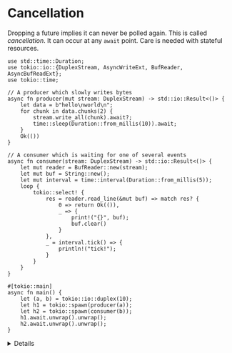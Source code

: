 # Cancellation

Dropping a future implies it can never be polled again. This is called *cancellation*.
It can occur at any `await` point. Care is needed with stateful resources.

```rust,editable,compile_fail
use std::time::Duration;
use tokio::io::{DuplexStream, AsyncWriteExt, BufReader, AsyncBufReadExt};
use tokio::time;

// A producer which slowly writes bytes
async fn producer(mut stream: DuplexStream) -> std::io::Result<()> {
    let data = b"hello\nworld\n";
    for chunk in data.chunks(2) {
        stream.write_all(chunk).await?;
        time::sleep(Duration::from_millis(10)).await;
    }
    Ok(())
}

// A consumer which is waiting for one of several events
async fn consumer(stream: DuplexStream) -> std::io::Result<()> {
    let mut reader = BufReader::new(stream);
    let mut buf = String::new();
    let mut interval = time::interval(Duration::from_millis(5));
    loop {
        tokio::select! { 
            res = reader.read_line(&mut buf) => match res? {
                0 => return Ok(()),
                _ => {
                    print!("{}", buf);
                    buf.clear()
                }
            },
            _ = interval.tick() => {
                println!("tick!");
            }
        }
    }
}

#[tokio::main]
async fn main() {
    let (a, b) = tokio::io::duplex(10);
    let h1 = tokio::spawn(producer(a));
    let h2 = tokio::spawn(consumer(b));
    h1.await.unwrap().unwrap();
    h2.await.unwrap().unwrap();
}
```

<details>

* [`AsyncBufReadExt::read_line`](https://docs.rs/tokio/latest/tokio/io/trait.AsyncBufReadExt.html#method.read_line)
  isn't cancellation safe. It reads data, but only guarantees that it appears in `buf` once there's a newline.

    * `interval` sometimes ticks before a full line is received and `select!`
      drops the `read_line` future.

    * Use `AsyncBufReadExt::lines` to convert the reader into a stream of lines,
      which has a cancellation-safe `next_line` method.

        ```rust,compile_fail
        let mut lines = BufReader::new(stream).lines();
        loop {
            select! {
                res = lines.next_line() => match res? {
                    None => return Ok(()),
                    Some(l) => {
                        println!("{}", l);
                    }
                },
              ..
            }
        }
        ```

* [`Interval::tick`](https://docs.rs/tokio/latest/tokio/time/struct.Interval.html#method.tick)
  is cancellation safe because it keeps track of whether a tick has been 'delivered'.

* Graceful shutdown, i.e. stopping based on some signal, is sometimes an
  alternative to cancellation.

    * For example, a task receiving messages from an mpsc channel might
      do some cleanup when it detects that all senders have been dropped.
    
    * [tokio-util](https://docs.rs/tokio-util/latest/tokio_util/) inculdes a
      [`CancellationToken`](https://docs.rs/tokio-util/latest/tokio_util/sync/struct.CancellationToken.html)
      for explicitly signaling when tasks should shut down.

</details>
